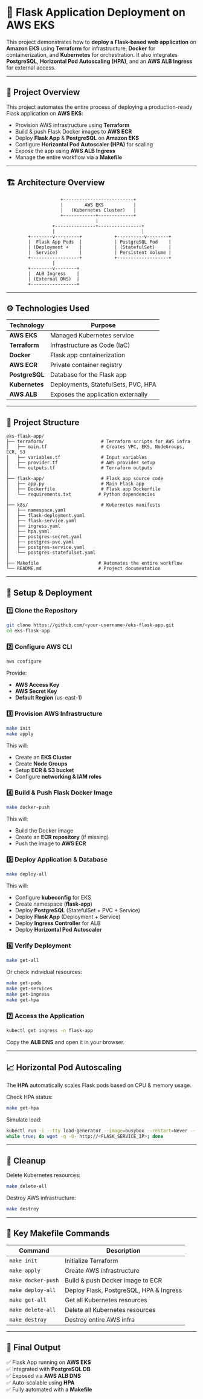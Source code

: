# 🚀 Flask Application Deployment on AWS EKS

This project demonstrates how to **deploy a Flask-based web application** on **Amazon EKS** using **Terraform** for infrastructure, **Docker** for containerization, and **Kubernetes** for orchestration. It also integrates **PostgreSQL**, **Horizontal Pod Autoscaling (HPA)**, and an **AWS ALB Ingress** for external access.

---

## 📌 Project Overview
This project automates the entire process of deploying a production-ready Flask application on **AWS EKS**:
- Provision AWS infrastructure using **Terraform**
- Build & push Flask Docker images to **AWS ECR**
- Deploy **Flask App** & **PostgreSQL** on **Amazon EKS**
- Configure **Horizontal Pod Autoscaler (HPA)** for scaling
- Expose the app using **AWS ALB Ingress**
- Manage the entire workflow via a **Makefile**

---

## 🏗️ Architecture Overview
```
                    +--------------------------+
                    |        AWS EKS           |
                    |   (Kubernetes Cluster)   |
                    +------------+-------------+
                                 |
                 +---------------+----------------+
                 |                                |
        +--------v---------+            +----------v--------+
        |  Flask App Pods  |            | PostgreSQL Pod    |
        | (Deployment +    |            | (StatefulSet)     |
        |  Service)        |            | Persistent Volume |
        +------------------+            +-------------------+
                 |
        +--------v--------+
        |  ALB Ingress    |
        | (External DNS)  |
        +-----------------+
```

---

## ⚙️ Technologies Used
| Technology      | Purpose                                |
|----------------|----------------------------------------|
| **AWS EKS**    | Managed Kubernetes service            |
| **Terraform**  | Infrastructure as Code (IaC)          |
| **Docker**     | Flask app containerization            |
| **AWS ECR**    | Private container registry            |
| **PostgreSQL** | Database for the Flask app            |
| **Kubernetes** | Deployments, StatefulSets, PVC, HPA   |
| **AWS ALB**    | Exposes the application externally   |

---

## 📂 Project Structure
```
eks-flask-app/
├── terraform/                     # Terraform scripts for AWS infra
│   ├── main.tf                    # Creates VPC, EKS, NodeGroups, ECR, S3
│   ├── variables.tf               # Input variables
│   ├── provider.tf                # AWS provider setup
│   └── outputs.tf                 # Terraform outputs
│
├── flask-app/                     # Flask app source code
│   ├── app.py                     # Main Flask app
│   ├── Dockerfile                 # Flask app Dockerfile
│   └── requirements.txt          # Python dependencies
│
├── k8s/                           # Kubernetes manifests
│   ├── namespace.yaml
│   ├── flask-deployment.yaml
│   ├── flask-service.yaml
│   ├── ingress.yaml
│   ├── hpa.yaml
│   ├── postgres-secret.yaml
│   ├── postgres-pvc.yaml
│   ├── postgres-service.yaml
│   └── postgres-statefulset.yaml
│
├── Makefile                      # Automates the entire workflow
└── README.md                     # Project documentation
```

---

## 🚀 Setup & Deployment
### 1️⃣ Clone the Repository
```bash
git clone https://github.com/<your-username>/eks-flask-app.git
cd eks-flask-app
```

### 2️⃣ Configure AWS CLI
```bash
aws configure
```
Provide:
- **AWS Access Key**
- **AWS Secret Key**
- **Default Region** (us-east-1)

### 3️⃣ Provision AWS Infrastructure
```bash
make init
make apply
```
This will:
- Create an **EKS Cluster**
- Create **Node Groups**
- Setup **ECR & S3 bucket**
- Configure **networking & IAM roles**

### 4️⃣ Build & Push Flask Docker Image
```bash
make docker-push
```
This will:
- Build the Docker image
- Create an **ECR repository** (if missing)
- Push the image to **AWS ECR**

### 5️⃣ Deploy Application & Database
```bash
make deploy-all
```
This will:
- Configure **kubeconfig** for EKS
- Create namespace (**flask-app**)
- Deploy **PostgreSQL** (StatefulSet + PVC + Service)
- Deploy **Flask App** (Deployment + Service)
- Deploy **Ingress Controller** for ALB
- Deploy **Horizontal Pod Autoscaler**

### 6️⃣ Verify Deployment
```bash
make get-all
```
Or check individual resources:
```bash
make get-pods
make get-services
make get-ingress
make get-hpa
```

### 7️⃣ Access the Application
```bash
kubectl get ingress -n flask-app
```
Copy the **ALB DNS** and open it in your browser.

---

## 📈 Horizontal Pod Autoscaling
The **HPA** automatically scales Flask pods based on CPU & memory usage.

Check HPA status:
```bash
make get-hpa
```

Simulate load:
```bash
kubectl run -i --tty load-generator --image=busybox --restart=Never -- sh
while true; do wget -q -O- http://<FLASK_SERVICE_IP>; done
```

---

## 🧹 Cleanup
Delete Kubernetes resources:
```bash
make delete-all
```
Destroy AWS infrastructure:
```bash
make destroy
```

---

## 📝 Key Makefile Commands
| Command         | Description                          |
|---------------|--------------------------------------|
| `make init`   | Initialize Terraform                 |
| `make apply`  | Create AWS infrastructure            |
| `make docker-push` | Build & push Docker image to ECR |
| `make deploy-all`  | Deploy Flask, PostgreSQL, HPA & Ingress |
| `make get-all`     | Get all Kubernetes resources    |
| `make delete-all`  | Delete all Kubernetes resources |
| `make destroy`     | Destroy entire AWS infra        |

---

## 🏁 Final Output
✅ Flask App running on **AWS EKS**  
✅ Integrated with **PostgreSQL DB**  
✅ Exposed via **AWS ALB DNS**  
✅ Auto-scalable using **HPA**  
✅ Fully automated with a **Makefile**

